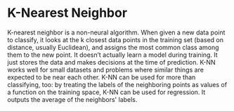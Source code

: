 # K-Nearest Neighbor
K-nearest neighbor is a non-neural algorithm. When given a new data point to classify, it looks at the k closest data points in the training set (based on distance, usually Euclidean), and assigns the most common class among them to the new point. It doesn’t actually learn a model during training. It just stores the data and makes decisions at the time of prediction. K-NN works well for small datasets and problems where similar things are expected to be near each other. K-NN can be used for more than classifying, too: by treating the labels of the neighboring points as values of a function on the training space, K-NN can be used for regression. It outputs the average of the neighbors' labels.